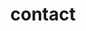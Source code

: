 ---
images:
- /images/about.png
title: contact
url: contact
hideTitle: true
hideExif: true
hideDate: true
---